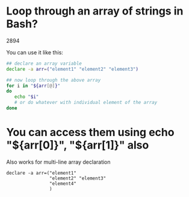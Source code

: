 # Loop through an array of strings in Bash?

2894

You can use it like this:
```sh
## declare an array variable
declare -a arr=("element1" "element2" "element3")

## now loop through the above array
for i in "${arr[@]}"
do
   echo "$i"
   # or do whatever with individual element of the array
done
```

# You can access them using echo "${arr[0]}", "${arr[1]}" also
Also works for multi-line array declaration
```
declare -a arr=("element1" 
                "element2" "element3"
                "element4"
                )
```       